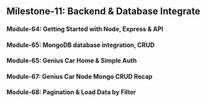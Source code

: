 ## Milestone-11: Backend & Database Integrate

#### Module-64: Getting Started with Node, Express & API

#### Module-65: MongoDB database integration, CRUD

#### Module-65: Genius Car Home & Simple Auth

#### Module-67: Genius Car Node Mongo CRUD Recap

#### Module-68: Pagination & Load Data by Filter

